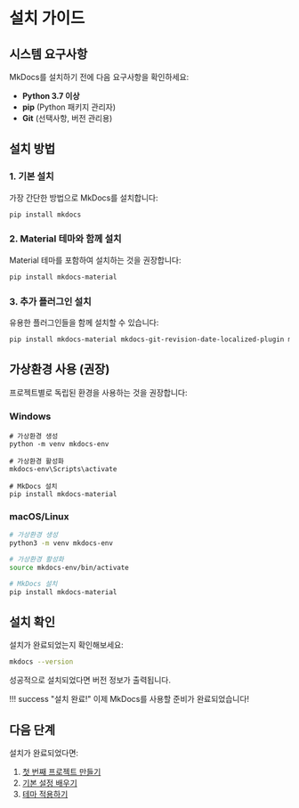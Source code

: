 # 설치 가이드

## 시스템 요구사항

MkDocs를 설치하기 전에 다음 요구사항을 확인하세요:

- **Python 3.7 이상**
- **pip** (Python 패키지 관리자)
- **Git** (선택사항, 버전 관리용)

## 설치 방법

### 1. 기본 설치

가장 간단한 방법으로 MkDocs를 설치합니다:

```bash
pip install mkdocs
```

### 2. Material 테마와 함께 설치

Material 테마를 포함하여 설치하는 것을 권장합니다:

```bash
pip install mkdocs-material
```

### 3. 추가 플러그인 설치

유용한 플러그인들을 함께 설치할 수 있습니다:

```bash
pip install mkdocs-material mkdocs-git-revision-date-localized-plugin mkdocs-minify-plugin
```

## 가상환경 사용 (권장)

프로젝트별로 독립된 환경을 사용하는 것을 권장합니다:

### Windows

```batch
# 가상환경 생성
python -m venv mkdocs-env

# 가상환경 활성화
mkdocs-env\Scripts\activate

# MkDocs 설치
pip install mkdocs-material
```

### macOS/Linux

```bash
# 가상환경 생성
python3 -m venv mkdocs-env

# 가상환경 활성화
source mkdocs-env/bin/activate

# MkDocs 설치
pip install mkdocs-material
```

## 설치 확인

설치가 완료되었는지 확인해보세요:

```bash
mkdocs --version
```

성공적으로 설치되었다면 버전 정보가 출력됩니다.

!!! success "설치 완료!"
    이제 MkDocs를 사용할 준비가 완료되었습니다!

## 다음 단계

설치가 완료되었다면:

1. [첫 번째 프로젝트 만들기](first-project.md)
2. [기본 설정 배우기](configuration.md)
3. [테마 적용하기](themes.md)